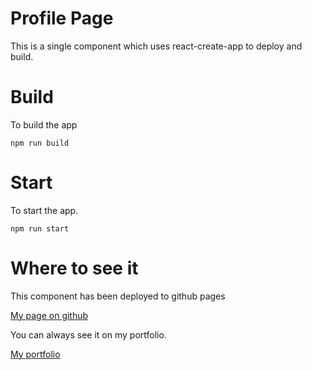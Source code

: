 # Profile Page

This is a single component which uses react-create-app to deploy and build.


# Build

To build the app
```
npm run build
```


# Start 

To start the app.

```
npm run start
```

# Where to see it
This component has been deployed to github pages


[My page on github](https://mortonprod.github.io/profile-react/)

You can always see it on my portfolio.

[My portfolio](https://mortonprod.github.io/profile-react/)
